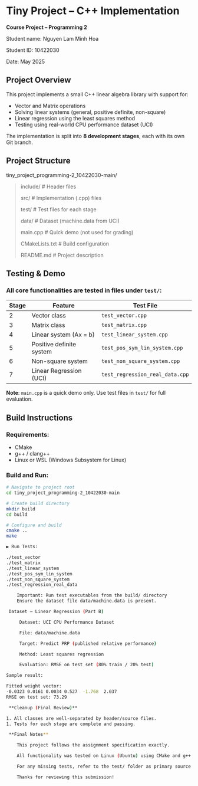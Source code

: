 # Tiny Project – C++ Implementation

**Course Project – Programming 2**  

Student name: Nguyen Lam Minh Hoa

Student ID: 10422030

Date: May 2025  



## Project Overview

This project implements a small C++ linear algebra library with support for:

- Vector and Matrix operations
- Solving linear systems (general, positive definite, non-square)
- Linear regression using the least squares method
- Testing using real-world CPU performance dataset (UCI)

The implementation is split into **8 development stages**, each with its own Git branch.



##  Project Structure

tiny_project_programming-2_10422030-main/

> include/ # Header files
> 
> src/ # Implementation (.cpp) files
> 
> test/ # Test files for each stage
> 
> data/ # Dataset (machine.data from UCI)
> 
> main.cpp # Quick demo (not used for grading)
> 
> CMakeLists.txt # Build configuration
> 
> README.md # Project description

## Testing & Demo

### All core functionalities are tested in files under `test/`:

| Stage | Feature                     | Test File                       |
|-------|-----------------------------|----------------------------------|
| 2     | Vector class                | `test_vector.cpp`               |
| 3     | Matrix class                | `test_matrix.cpp`               |
| 4     | Linear system (Ax = b)      | `test_linear_system.cpp`        |
| 5     | Positive definite system    | `test_pos_sym_lin_system.cpp`   |
| 6     | Non-square system           | `test_non_square_system.cpp`    |
| 7     | Linear Regression (UCI)     | `test_regression_real_data.cpp` |

**Note**: `main.cpp` is a quick demo only. Use test files in `test/` for full evaluation.



##  Build Instructions

###  Requirements:

- CMake
- g++ / clang++
- Linux or WSL (Windows Subsystem for Linux)

###  Build and Run:

```bash
# Navigate to project root
cd tiny_project_programming-2_10422030-main

# Create build directory
mkdir build
cd build

# Configure and build
cmake ..
make

▶ Run Tests:

./test_vector
./test_matrix
./test_linear_system
./test_pos_sym_lin_system
./test_non_square_system
./test_regression_real_data

    Important: Run test executables from the build/ directory
    Ensure the dataset file data/machine.data is present.

 Dataset – Linear Regression (Part B)

     Dataset: UCI CPU Performance Dataset

     File: data/machine.data

     Target: Predict PRP (published relative performance)

     Method: Least squares regression

     Evaluation: RMSE on test set (80% train / 20% test)

Sample result:

Fitted weight vector:
-0.0323 0.0161 0.0034 0.527  -1.768  2.037
RMSE on test set: 73.29

 **Cleanup (Final Review)**

1. All classes are well-separated by header/source files.
1. Tests for each stage are complete and passing.

 **Final Notes**

    This project follows the assignment specification exactly.

    All functionality was tested on Linux (Ubuntu) using CMake and g++.

    For any missing tests, refer to the test/ folder as primary source of correctness.

    Thanks for reviewing this submission!